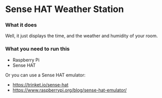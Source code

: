 # Sense HAT Weather Station

### What it does
Well, it just displays the time, and the weather and humidity of your room.

### What you need to run this
- Raspberry Pi
- Sense HAT

Or you can use a Sense HAT emulator:
- https://trinket.io/sense-hat
- https://www.raspberrypi.org/blog/sense-hat-emulator/